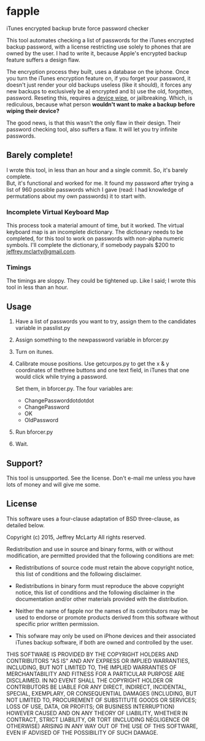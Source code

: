 # fapple
iTunes encrypted backup brute force password checker

This tool automates checking a list of passwords for the iTunes encrypted backup password, with a license restricting use
solely to phones that are owned by the user.  I had to write it, because Apple's encrypted backup feature suffers a design flaw.  

The encryption process they built, uses a database on the iphone.  Once you turn the iTunes encryption feature on,
if you forget your password, it doesn't just render your old backups useless (like it should), it forces any new backups
to exclusively be a) encrypted and b) use the old, forgotten, password.  Reseting this, requires a 
[device wipe](https://support.apple.com/en-ca/HT203790), or jailbreaking.  Which, is rediculous, 
because what person **wouldn't want to make a backup before wiping their device?**

The good news, is that this wasn't the only flaw in their design.  Their password checking tool, also suffers a flaw.
It will let you try infinite passwords. 

## Barely complete!

I wrote this tool, in less than an hour and a single commit. So, it's barely complete.  
But, it's functional and worked for me.  It found my password after trying a list of 
960 possible passwords which I gave (read: I had knowledge of permutations about my own passwords)
it to start with.

### Incomplete Virtual Keyboard Map
This process took a material amount of time, but it worked.  The virtual keyboard map is an incomplete
dictionary.  The dictionary needs to be completed, for this tool to work on passwords with non-alpha numeric symbols.
I'll complete the dictionary, if somebody paypals $200 to jeffrey.mclarty@gmail.com.

### Timings
The timings are sloppy.  They could be tightened up.  Like I said; I wrote this tool in less than an hour.

## Usage

1. Have a list of passwords you want to try, assign them to the candidates variable in passlist.py
2. Assign something to the newpassword variable in bforcer.py
3. Turn on itunes.
4. Calibrate mouse positions.
    Use getcurpos.py to get the x & y coordinates of thethree buttons and one text field, 
    in iTunes that one would click while trying a password.  
    
    Set them, in bforcer.py.  The four variables are:
    
    * ChangePassworddotdotdot
    * ChangePassword
    * OK
    * OldPassword
5. Run bforcer.py
6. Wait. 

## Support?

This tool is unsupported.  See the license.  Don't e-mail me unless you have lots of money and will give me some.

## License

This software uses a four-clause adaptation of BSD three-clause, as detailed below.

Copyright (c) 2015, Jeffrey McLarty
All rights reserved.

Redistribution and use in source and binary forms, with or without
modification, are permitted provided that the following conditions are met:

* Redistributions of source code must retain the above copyright notice, this
  list of conditions and the following disclaimer.

* Redistributions in binary form must reproduce the above copyright notice,
  this list of conditions and the following disclaimer in the documentation
  and/or other materials provided with the distribution.

* Neither the name of fapple nor the names of its
  contributors may be used to endorse or promote products derived from
  this software without specific prior written permission.
  
* This sofware may only be used on iPhone devices and their associated
  iTunes backup software, if both are owned and controlled by the user.

THIS SOFTWARE IS PROVIDED BY THE COPYRIGHT HOLDERS AND CONTRIBUTORS "AS IS"
AND ANY EXPRESS OR IMPLIED WARRANTIES, INCLUDING, BUT NOT LIMITED TO, THE
IMPLIED WARRANTIES OF MERCHANTABILITY AND FITNESS FOR A PARTICULAR PURPOSE ARE
DISCLAIMED. IN NO EVENT SHALL THE COPYRIGHT HOLDER OR CONTRIBUTORS BE LIABLE
FOR ANY DIRECT, INDIRECT, INCIDENTAL, SPECIAL, EXEMPLARY, OR CONSEQUENTIAL
DAMAGES (INCLUDING, BUT NOT LIMITED TO, PROCUREMENT OF SUBSTITUTE GOODS OR
SERVICES; LOSS OF USE, DATA, OR PROFITS; OR BUSINESS INTERRUPTION) HOWEVER
CAUSED AND ON ANY THEORY OF LIABILITY, WHETHER IN CONTRACT, STRICT LIABILITY,
OR TORT (INCLUDING NEGLIGENCE OR OTHERWISE) ARISING IN ANY WAY OUT OF THE USE
OF THIS SOFTWARE, EVEN IF ADVISED OF THE POSSIBILITY OF SUCH DAMAGE.

